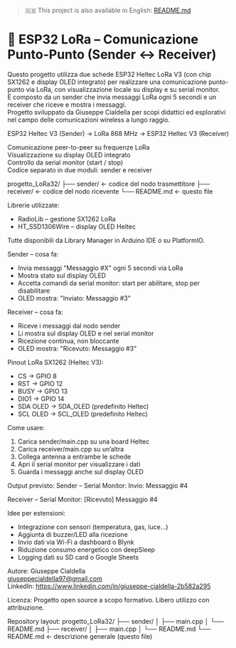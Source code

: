 > 🇬🇧 This project is also available in English: [README.md](./README.md)


# 📡 ESP32 LoRa – Comunicazione Punto-Punto (Sender ↔ Receiver)

Questo progetto utilizza due schede ESP32 Heltec LoRa V3 (con chip SX1262 e display OLED integrato) per realizzare una comunicazione punto-punto via LoRa, con visualizzazione locale su display e su serial monitor.  
È composto da un sender che invia messaggi LoRa ogni 5 secondi e un receiver che riceve e mostra i messaggi.  
Progetto sviluppato da Giuseppe Cialdella per scopi didattici ed esplorativi nel campo delle comunicazioni wireless a lungo raggio.

ESP32 Heltec V3 (Sender) → LoRa 868 MHz → ESP32 Heltec V3 (Receiver)

Comunicazione peer-to-peer su frequenze LoRa  
Visualizzazione su display OLED integrato  
Controllo da serial monitor (start / stop)  
Codice separato in due moduli: sender e receiver

progetto_LoRa32/
├── sender/     ← codice del nodo trasmettitore
├── receiver/   ← codice del nodo ricevente
└── README.md   ← questo file

Librerie utilizzate:
- RadioLib – gestione SX1262 LoRa
- HT_SSD1306Wire – display OLED Heltec

Tutte disponibili da Library Manager in Arduino IDE o su PlatformIO.

Sender – cosa fa:
- Invia messaggi "Messaggio #X" ogni 5 secondi via LoRa
- Mostra stato sul display OLED
- Accetta comandi da serial monitor: start per abilitare, stop per disabilitare
- OLED mostra: "Inviato: Messaggio #3"

Receiver – cosa fa:
- Riceve i messaggi dal nodo sender
- Li mostra sul display OLED e nel serial monitor
- Ricezione continua, non bloccante
- OLED mostra: "Ricevuto: Messaggio #3"

Pinout LoRa SX1262 (Heltec V3):
- CS → GPIO 8
- RST → GPIO 12
- BUSY → GPIO 13
- DIO1 → GPIO 14
- SDA OLED → SDA_OLED (predefinito Heltec)
- SCL OLED → SCL_OLED (predefinito Heltec)

Come usare:
1. Carica sender/main.cpp su una board Heltec
2. Carica receiver/main.cpp su un’altra
3. Collega antenna a entrambe le schede
4. Apri il serial monitor per visualizzare i dati
5. Guarda i messaggi anche sul display OLED

Output previsto:
Sender – Serial Monitor:
Invio: Messaggio #4

Receiver – Serial Monitor:
[Ricevuto] Messaggio #4

Idee per estensioni:
- Integrazione con sensori (temperatura, gas, luce…)
- Aggiunta di buzzer/LED alla ricezione
- Invio dati via Wi-Fi a dashboard o Blynk
- Riduzione consumo energetico con deepSleep
- Logging dati su SD card o Google Sheets

Autore:
Giuseppe Cialdella  
giuseppecialdella97@gmail.com  
LinkedIn: https://www.linkedin.com/in/giuseppe-cialdella-2b582a295

Licenza:
Progetto open source a scopo formativo. Libero utilizzo con attribuzione.

Repository layout:
progetto_LoRa32/
├── sender/
│   ├── main.cpp
│   └── README.md
├── receiver/
│   ├── main.cpp
│   └── README.md
└── README.md     ← descrizione generale (questo file)
